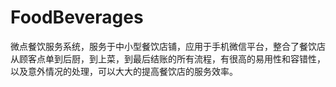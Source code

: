 # FoodBeverages
微点餐饮服务系统，服务于中小型餐饮店铺，应用于手机微信平台，整合了餐饮店从顾客点单到后厨，到上菜，到最后结账的所有流程，有很高的易用性和容错性，以及意外情况的处理，可以大大的提高餐饮店的服务效率。
